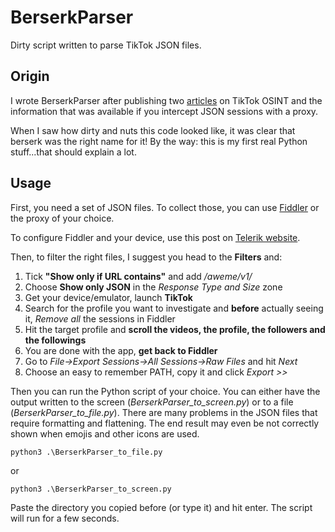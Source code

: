 # BerserkParser
Dirty script written to parse TikTok JSON files.

## Origin

I wrote BerserkParser after publishing two [articles](https://medium.com/@BTF117/tiktok-osint-targeted-user-investigation-9e206f8bb794) on TikTok OSINT and the information that was available if you intercept JSON sessions with a proxy.

When I saw how dirty and nuts this code looked like, it was clear that berserk was the right name for it! By the way: this is my first real Python stuff...that should explain a lot.

## Usage

First, you need a set of JSON files. To collect those, you can use [Fiddler](https://www.telerik.com/fiddler) or the proxy of your choice.

To configure Fiddler and your device, use this post on [Telerik website](https://www.telerik.com/blogs/how-to-capture-android-traffic-with-fiddler).

Then, to filter the right files, I suggest you head to the **Filters** and:

1. Tick **"Show only if URL contains"** and add _/aweme/v1/_
2. Choose **Show only JSON** in the _Response Type and Size_ zone
3. Get your device/emulator, launch **TikTok**
4. Search for the profile you want to investigate and **before** actually seeing it, _Remove all_ the sessions in Fiddler
5. Hit the target profile and **scroll the videos, the profile, the followers and the followings**
6. You are done with the app, **get back to Fiddler**
7. Go to _File->Export Sessions->All Sessions->Raw Files_ and hit _Next_
8. Choose an easy to remember PATH, copy it and click _Export >>_

Then you can run the Python script of your choice. You can either have the output written to the screen (_BerserkParser\_to\_screen.py_) or to a file (_BerserkParser\_to\_file.py_). 
There are many problems in the JSON files that require formatting and flattening. The end result may even be not correctly shown when emojis and other icons are used.

```
python3 .\BerserkParser_to_file.py
```

or

```
python3 .\BerserkParser_to_screen.py
```


Paste the directory you copied before (or type it) and hit enter. The script will run for a few seconds.